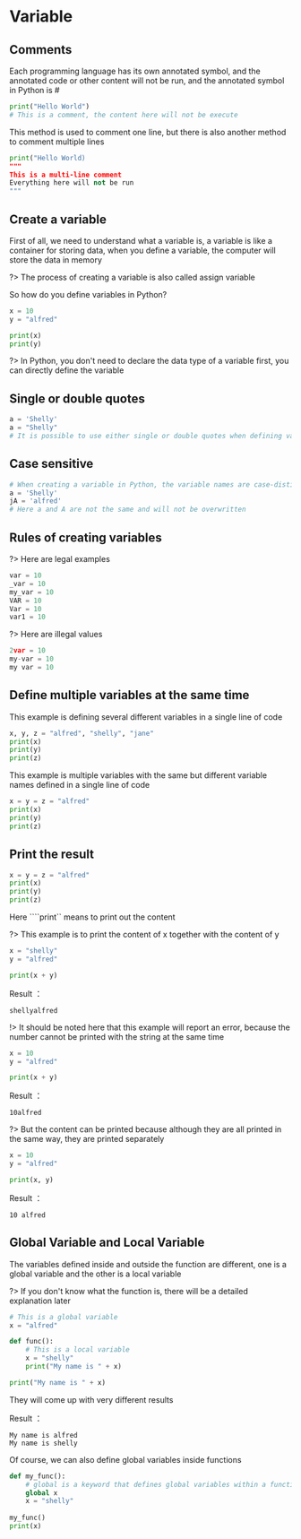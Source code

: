 # Variable
## Comments
Each programming language has its own annotated symbol, and the annotated code or other content will not be run, and the annotated symbol in Python is #

```python
print("Hello World")
# This is a comment, the content here will not be execute
```

This method is used to comment one line, but there is also another method to comment multiple lines

```python
print("Hello World)
"""
This is a multi-line comment
Everything here will not be run
"""
```


## Create a variable
First of all, we need to understand what a variable is, a variable is like a container for storing data, when you define a variable, the computer will store the data in memory

?> The process of creating a variable is also called assign variable

So how do you define variables in Python?
```python
x = 10
y = "alfred"

print(x)
print(y)
```

?> In Python, you don't need to declare the data type of a variable first, you can directly define the variable

## Single or double quotes
```python
a = 'Shelly'
a = "Shelly"
# It is possible to use either single or double quotes when defining variables in Python
```

## Case sensitive
```python
# When creating a variable in Python, the variable names are case-distinguished
a = 'Shelly'
jA = 'alfred'
# Here a and A are not the same and will not be overwritten
```

## Rules of creating variables

?> Here are legal examples
```python
var = 10
_var = 10
my_var = 10
VAR = 10
Var = 10
var1 = 10
```

?> Here are illegal values
```python
2var = 10
my-var = 10
my var = 10
```

## Define multiple variables at the same time
This example is defining several different variables in a single line of code
```python
x, y, z = "alfred", "shelly", "jane"
print(x)
print(y)
print(z)
```

This example is multiple variables with the same but different variable names defined in a single line of code
```python
x = y = z = "alfred"
print(x)
print(y)
print(z)
```

## Print the result
```python
x = y = z = "alfred"
print(x)
print(y)
print(z)
```
Here ````print`` means to print out the content


?> This example is to print the content of x together with the content of y
```python
x = "shelly"
y = "alfred"

print(x + y)
```

Result ：
```
shellyalfred
```

!> It should be noted here that this example will report an error, because the number cannot be printed with the string at the same time
```python
x = 10
y = "alfred"

print(x + y)
```

Result ：
```
10alfred
```

?> But the content can be printed because although they are all printed in the same way, they are printed separately
```python
x = 10
y = "alfred"

print(x, y)
```

Result ：
```
10 alfred
```

## Global Variable and Local Variable

The variables defined inside and outside the function are different, one is a global variable and the other is a local variable

?> If you don't know what the function is, there will be a detailed explanation later

```python
# This is a global variable
x = "alfred"

def func():
    # This is a local variable
    x = "shelly"
    print("My name is " + x)

print("My name is " + x)
```
They will come up with very different results

Result ：
```
My name is alfred
My name is shelly
```


Of course, we can also define global variables inside functions

```python
def my_func():
    # global is a keyword that defines global variables within a function
    global x
    x = "shelly"
    
my_func()
print(x)
```